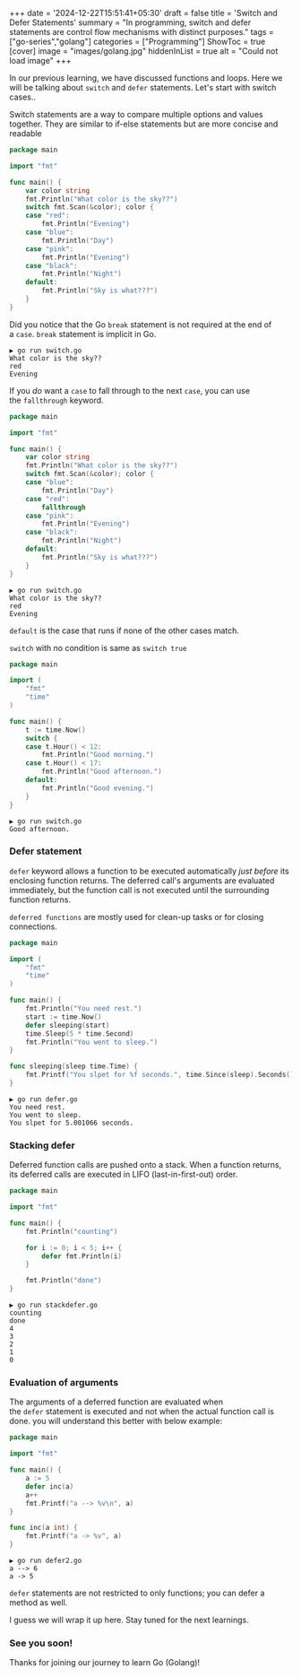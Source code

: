 +++
date = '2024-12-22T15:51:41+05:30'
draft = false
title = 'Switch and Defer Statements'
summary = "In programming, switch and defer statements are control flow mechanisms with distinct purposes."
tags = ["go-series","golang"]
categories = ["Programming"]
ShowToc = true
[cover]
image = "images/golang.jpg"
hiddenInList = true
alt = "Could not load image"
+++


In our previous learning, we have discussed functions and loops. Here we will be talking about `switch` and `defer` statements. Let's start with switch cases..

Switch statements are a way to compare multiple options and values together. They are similar to if-else statements but are more concise and readable

```go
package main

import "fmt"

func main() {
    var color string
    fmt.Println("What color is the sky??")
    switch fmt.Scan(&color); color {
    case "red":
        fmt.Println("Evening")
    case "blue":
        fmt.Println("Day")
    case "pink":
        fmt.Println("Evening")
    case "black":
        fmt.Println("Night")
    default:
        fmt.Println("Sky is what???")
    }
}

```

Did you notice that the Go `break` statement is not required at the end of a `case`. `break` statement is implicit in Go.

```shell
▶ go run switch.go
What color is the sky??
red
Evening

```

If you _do_ want a `case` to fall through to the next `case`, you can use the `fallthrough` keyword.

```go
package main

import "fmt"

func main() {
    var color string
    fmt.Println("What color is the sky??")
    switch fmt.Scan(&color); color {
    case "blue":
        fmt.Println("Day")
    case "red":
        fallthrough
    case "pink":
        fmt.Println("Evening")
    case "black":
        fmt.Println("Night")
    default:
        fmt.Println("Sky is what???")
    }
}

```

```shell
▶ go run switch.go
What color is the sky??
red
Evening

```

`default` is the case that runs if none of the other cases match.

`switch` with no condition is same as `switch true`

```go
package main

import (
    "fmt"
    "time"
)

func main() {
    t := time.Now()
    switch {
    case t.Hour() < 12:
        fmt.Println("Good morning.")
    case t.Hour() < 17:
        fmt.Println("Good afternoon.")
    default:
        fmt.Println("Good evening.")
    }
}

```

```shell
▶ go run switch.go
Good afternoon.

```

### Defer statement

`defer` keyword allows a function to be executed automatically _just before_ its enclosing function returns. The deferred call's arguments are evaluated immediately, but the function call is not executed until the surrounding function returns.

`deferred functions` are mostly used for clean-up tasks or for closing connections.

```go
package main

import (
    "fmt"
    "time"
)

func main() {
    fmt.Println("You need rest.")
    start := time.Now()
    defer sleeping(start)
    time.Sleep(5 * time.Second)
    fmt.Println("You went to sleep.")
}

func sleeping(sleep time.Time) {
    fmt.Printf("You slpet for %f seconds.", time.Since(sleep).Seconds())
}

```

```shell
▶ go run defer.go
You need rest.
You went to sleep.
You slpet for 5.001066 seconds.

```

### Stacking defer

Deferred function calls are pushed onto a stack. When a function returns, its deferred calls are executed in LIFO (last-in-first-out) order.

```go
package main

import "fmt"

func main() {
    fmt.Println("counting")

    for i := 0; i < 5; i++ {
        defer fmt.Println(i)
    }

    fmt.Println("done")
}

```

```shell
▶ go run stackdefer.go
counting
done
4
3
2
1
0

```

### Evaluation of arguments

The arguments of a deferred function are evaluated when the `defer` statement is executed and not when the actual function call is done. you will understand this better with below example:

```go
package main

import "fmt"

func main() {
    a := 5
    defer inc(a)
    a++
    fmt.Printf("a --> %v\n", a)
}

func inc(a int) {
    fmt.Printf("a -> %v", a)
}

```

```shell
▶ go run defer2.go
a --> 6
a -> 5

```

`defer` statements are not restricted to only functions; you can defer a method as well.

I guess we will wrap it up here. Stay tuned for the next learnings.

### See you soon!

Thanks for joining our journey to learn Go (Golang)!

